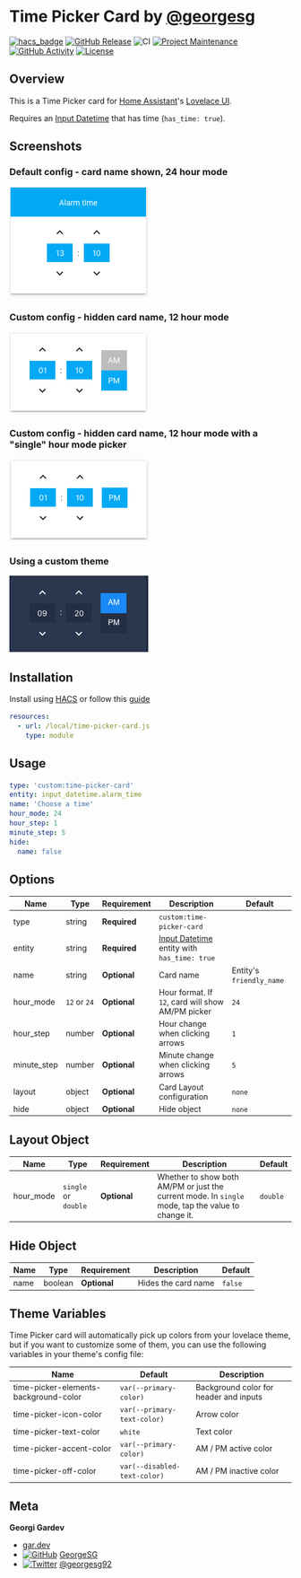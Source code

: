 # Time Picker Card by [@georgesg](https://www.github.com/georgesg)

[![hacs_badge][hacs-shield]][hacs]
[![GitHub Release][releases-shield]][releases]
![CI](https://github.com/GeorgeSG/lovelace-time-picker-card/workflows/CI/badge.svg)
[![Project Maintenance][maintenance-shield]][maintenance]
[![GitHub Activity][commits-shield]][commits]
[![License][license-shield]][license]

## Overview

This is a Time Picker card for [Home Assistant](https://www.home-assistant.io/)'s [Lovelace UI](https://www.home-assistant.io/lovelace).

Requires an [Input Datetime](https://www.home-assistant.io/integrations/input_datetime/) that has time (`has_time: true`).

## Screenshots

### Default config - card name shown, 24 hour mode

![Default theme with card name](examples/default_with_name.png)

### Custom config - hidden card name, 12 hour mode

![Default theme with no card name](examples/default_without_name.png)

### Custom config - hidden card name, 12 hour mode with a "single" hour mode picker

![Default theme with single hour mode](examples/single_hour_mode.png)

### Using a custom theme

![Cudtom theme](examples/custom.png)

## Installation

Install using [HACS](https://hacs.xyz) or follow this [guide](https://github.com/thomasloven/hass-config/wiki/Lovelace-Plugins)

```yaml
resources:
  - url: /local/time-picker-card.js
    type: module
```

## Usage

```yaml
type: 'custom:time-picker-card'
entity: input_datetime.alarm_time
name: 'Choose a time'
hour_mode: 24
hour_step: 1
minute_step: 5
hide:
  name: false
```

## Options

| Name        | Type         | Requirement  | Description                                                                                               | Default                  |
| ----------- | ------------ | ------------ | --------------------------------------------------------------------------------------------------------- | ------------------------ |
| type        | string       | **Required** | `custom:time-picker-card`                                                                                 |                          |
| entity      | string       | **Required** | [Input Datetime](https://www.home-assistant.io/integrations/input_datetime/) entity with `has_time: true` |                          |
| name        | string       | **Optional** | Card name                                                                                                 | Entity's `friendly_name` |
| hour_mode   | `12` or `24` | **Optional** | Hour format. If `12`, card will show AM/PM picker                                                         | `24`                     |
| hour_step   | number       | **Optional** | Hour change when clicking arrows                                                                          | `1`                      |
| minute_step | number       | **Optional** | Minute change when clicking arrows                                                                        | `5`                      |
| layout      | object       | **Optional** | Card Layout configuration                                                                                 | `none`                   |
| hide        | object       | **Optional** | Hide object                                                                                               | `none`                   |

## Layout Object

| Name      | Type                 | Requirement  | Description                                                                                        | Default  |
| --------- | -------------------- | ------------ | -------------------------------------------------------------------------------------------------- | -------- |
| hour_mode | `single` or `double` | **Optional** | Whether to show both AM/PM or just the current mode. In `single` mode, tap the value to change it. | `double` |

## Hide Object

| Name | Type    | Requirement  | Description         | Default |
| ---- | ------- | ------------ | ------------------- | ------- |
| name | boolean | **Optional** | Hides the card name | `false` |

## Theme Variables

Time Picker card will automatically pick up colors from your lovelace theme, but if you want to customize some of them,
you can use the following variables in your theme's config file:

| Name                                  | Default                      | Description                            |
| ------------------------------------- | ---------------------------- | -------------------------------------- |
| time-picker-elements-background-color | `var(--primary-color)`       | Background color for header and inputs |
| time-picker-icon-color                | `var(--primary-text-color)`  | Arrow color                            |
| time-picker-text-color                | `white`                      | Text color                             |
| time-picker-accent-color              | `var(--primary-color)`       | AM / PM active color                   |
| time-picker-off-color                 | `var(--disabled-text-color)` | AM / PM inactive color                 |

## Meta

**Georgi Gardev**

- [gar.dev](https://gar.dev)
- [![GitHub][github-icon]](https://github.com/GeorgeSG/) [GeorgeSG](https://github.com/GeorgeSG/)
- [![Twitter][twitter-icon]](https://twitter.com/georgesg92) [@georgesg92](https://twitter.com/georgesg92)

[commits-shield]: https://img.shields.io/github/commit-activity/y/GeorgeSG/lovelace-time-picker-card?style=flat-square
[commits]: https://github.com/GeorgeSG/lovelace-time-picker-card/commits/master
[license-shield]: https://img.shields.io/github/license/GeorgeSG/lovelace-time-picker-card?style=flat-square
[license]: https://github.com/GeorgeSG/lovelace-time-picker-card/blob/master/LICENSE
[maintenance-shield]: https://img.shields.io/maintenance/yes/2020.svg?style=flat-square
[maintenance]: https://github.com/GeorgeSG/lovelace-time-picker-card
[releases-shield]: https://img.shields.io/github/release/GeorgeSG/lovelace-time-picker-card.svg?style=flat-square
[releases]: https://github.com/GeorgeSG/lovelace-time-picker-card/releases
[hacs-shield]: https://img.shields.io/badge/HACS-Custom-orange.svg?style=flat-square
[hacs]: https://github.com/custom-components/hacs
[twitter-icon]: http://i.imgur.com/wWzX9uB.png
[github-icon]: http://i.imgur.com/9I6NRUm.png
